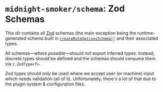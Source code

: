 # `midnight-smoker/schema`: Zod Schemas

This dir contains all [Zod](https://zod.dev) schemas (the main exception being the runtime-generated schema built in [`createRuleOptionsSchema()`](../options/create-rule-options.ts) and their associated types.

All schemas—_where possible_—should not export inferred types. Instead, discrete types should be defined and the schemas should consume them via `z.ZodType<T>`.

Zod types should _only_ be used where we accept user (or machine) input which needs validation (all of it). Unfortunately, there's a _lot_ of that due to the plugin system & configuration files.

